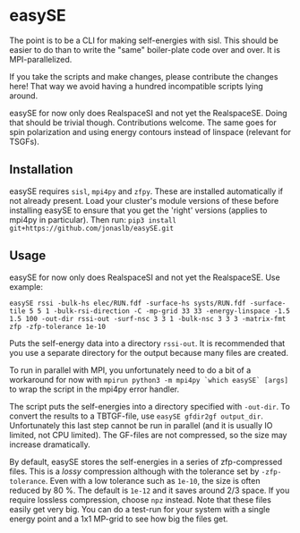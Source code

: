 # easySE

The point is to be a CLI for making self-energies with sisl. 
This should be easier to do than to write the "same" boiler-plate code over and over.
It is MPI-parallelized.

If you take the scripts and make changes, please contribute the changes here!
That way we avoid having a hundred incompatible scripts lying around.

easySE for now only does RealspaceSI and not yet the RealspaceSE. Doing that should be trivial though. Contributions welcome. The same goes for spin polarization and using energy contours instead of linspace (relevant for TSGFs).

## Installation
easySE requires `sisl`, `mpi4py` and `zfpy`.
These are installed automatically if not already present.
Load your cluster's module versions of these before installing easySE to ensure that you get the 'right' versions (applies to mpi4py in particular).
Then run:
`pip3 install git+https://github.com/jonaslb/easySE.git`

## Usage
easySE for now only does RealspaceSI and not yet the RealspaceSE.
Use example: 

`easySE rssi -bulk-hs elec/RUN.fdf -surface-hs systs/RUN.fdf -surface-tile 5 5 1 -bulk-rsi-direction -C -mp-grid 33 33 -energy-linspace -1.5 1.5 100 -out-dir rssi-out -surf-nsc 3 3 1 -bulk-nsc 3 3 3 -matrix-fmt zfp -zfp-tolerance 1e-10`

Puts the self-energy data into a directory `rssi-out`. It is recommended that you use a separate directory for the output because many files are created.

To run in parallel with MPI, you unfortunately need to do a bit of a workaround for now with ``mpirun python3 -m mpi4py `which easySE` [args]`` to wrap the script in the mpi4py error handler.

The script puts the self-energies into a directory specified with `-out-dir`. To convert the results to a TBTGF-file, use `easySE gfdir2gf output_dir`. Unfortunately this last step cannot be run in parallel (and it is usually IO limited, not CPU limited).
The GF-files are not compressed, so the size may increase dramatically.

By default, easySE stores the self-energies in a series of zfp-compressed files. This is a *lossy* compression although with the tolerance set by `-zfp-tolerance`. Even with a low tolerance such as `1e-10`, the size is often reduced by 80 %. The default is `1e-12` and it saves around 2/3 space.
If you require lossless compression, choose `npz` instead. Note that these files easily get very big.
You can do a test-run for your system with a single energy point and a 1x1 MP-grid to see how big the files get.
